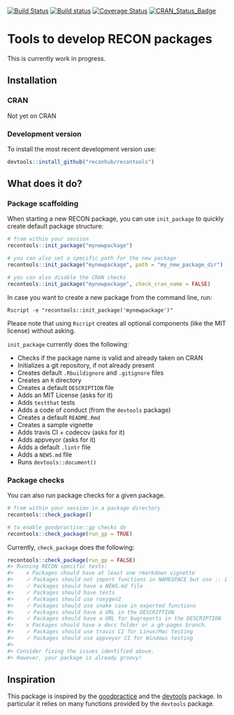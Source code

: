 
[![Build Status](https://travis-ci.org/reconhub/recontools.svg?branch=master)](https://travis-ci.org/reconhub/recontools) [![Build status](https://ci.appveyor.com/api/projects/status/wn4un3v2e3owts4l/branch/master?svg=true)](https://ci.appveyor.com/project/dirkschumacher/recontools/branch/master) [![Coverage Status](https://img.shields.io/codecov/c/github/reconhub/recontools/master.svg)](https://codecov.io/github/reconhub/recontools?branch=master) [![CRAN\_Status\_Badge](http://www.r-pkg.org/badges/version/recontools)](https://cran.r-project.org/package=recontools)

Tools to develop RECON packages
===============================

This is currently work in progress.

Installation
------------

### CRAN

Not yet on CRAN

### Development version

To install the most recent development version use:

``` r
devtools::install_github("reconhub/recontools")
```

What does it do?
----------------

### Package scaffolding

When starting a new RECON package, you can use `init_package` to quickly create default package structure:

``` r
# from within your session
recontools::init_package("mynewpackage")

# you can also set a specific path for the new package
recontools::init_package("mynewpackage", path = "my_new_package_dir")

# you can also disable the CRAN checks
recontools::init_package("mynewpackage", check_cran_name = FALSE)
```

In case you want to create a new package from the command line, run:

    Rscript -e "recontools::init_package('mynewpackage')"

Please note that using `Rscript` creates all optional components (like the MIT license) without asking.

`init_package` currently does the following:

-   Checks if the package name is valid and already taken on CRAN
-   Initializes a git repository, if not already present
-   Creates default `.Rbuildignore` and `.gitignore` files
-   Creates an `R` directory
-   Creates a default `DESCRIPTION` file
-   Adds an MIT License (asks for it)
-   Adds `testthat` tests
-   Adds a code of conduct (from the `devtools` package)
-   Creates a default `README.Rmd`
-   Creates a sample vignette
-   Adds travis CI + codecov (asks for it)
-   Adds appveyor (asks for it)
-   Adds a default `.lintr` file
-   Adds a `NEWS.md` file
-   Runs `devtools::document()`

### Package checks

You can also run package checks for a given package.

``` r
# from within your session in a package directory
recontools::check_package()

# to enable goodpractice::gp checks do
recontools::check_package(run_gp = TRUE)
```

Currently, `check_package` does the following:

``` r
recontools::check_package(run_gp = FALSE)
#> Running RECON specific tests:
#>    x Packages should have at least one rmarkdown vignette
#>    ✓ Packages should not import functions in NAMESPACE but use :: instead
#>    ✓ Packages should have a NEWS.md file
#>    ✓ Packages should have tests
#>    ✓ Packages should use roxygen2
#>    ✓ Packages should use snake case in exported functions
#>    ✓ Packages should have a URL in the DESCRIPTION
#>    ✓ Packages should have a URL for bugreports in the DESCRIPTION
#>    x Packages should have a docs folder or a gh-pages branch.
#>    ✓ Packages should use travis CI for Linux/Mac testing
#>    ✓ Packages should use appveyor CI for Windows testing
#> 
#> Consider fixing the issues identified above.
#> However, your package is already groovy!
```

Inspiration
-----------

This package is inspired by the [goodpractice](https://github.com/MangoTheCat/goodpractice) and the [devtools](https://github.com/hadley/devtools) package. In particular it relies on many functions provided by the `devtools` package.
